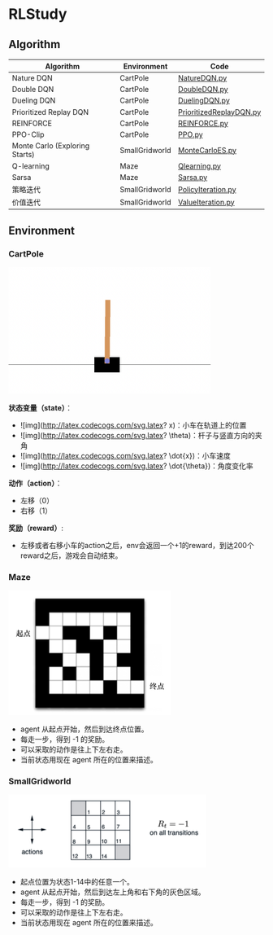 # RLStudy



## Algorithm

| Algorithm                      | Environment    | Code                                                        |
| ------------------------------ | -------------- | ----------------------------------------------------------- |
| Nature DQN                     | CartPole       | [NatureDQN.py](DQN/NatureDQN.py)                            |
| Double DQN                     | CartPole       | [DoubleDQN.py](DQN/DoubleDQN.py)                            |
| Dueling DQN                    | CartPole       | [DuelingDQN.py](DQN/DuelingDQN.py)                          |
| Prioritized Replay DQN         | CartPole       | [PrioritizedReplayDQN.py](DQN/PrioritizedReplayDQN.py)      |
| REINFORCE                      | CartPole       | [REINFORCE.py](PolicyGradient/REINFORCE.py)                 |
| PPO-Clip                       | CartPole       | [PPO.py](PolicyGradient/PPO.py)                             |
| Monte Carlo (Exploring Starts) | SmallGridworld | [MonteCarloES.py](Qtable/MonteCarloES.py)                   |
| Q-learning                     | Maze           | [Qlearning.py](Qtable/Qlearning.py)                         |
| Sarsa                          | Maze           | [Sarsa.py](Qtable/Sarsa.py)                                 |
| 策略迭代                       | SmallGridworld | [PolicyIteration.py](DynamicProgramming/PolicyIteration.py) |
| 价值迭代                       | SmallGridworld | [ValueIteration.py](DynamicProgramming/ValueIteration.py)   |



## Environment

### CartPole

<img src="https://github.com/qishi21/RLStudy/blob/main/.images/image-20220309121426010.png?raw=true" alt="image-20220309121426010" style="zoom:50%;" />

**状态变量（state）**：

- ![img](http://latex.codecogs.com/svg.latex? x)：小车在轨道上的位置
- ![img](http://latex.codecogs.com/svg.latex? \theta)：杆子与竖直方向的夹角
- ![img](http://latex.codecogs.com/svg.latex? \dot{x})：小车速度
- ![img](http://latex.codecogs.com/svg.latex? \dot{\theta})：角度变化率

**动作（action）**：

- 左移（0）
- 右移（1）

**奖励（reward）**:

- 左移或者右移小车的action之后，env会返回一个+1的reward，到达200个reward之后，游戏会自动结束。



### Maze

<img src="https://github.com/qishi21/RLStudy/blob/main/.images/image-20220309121917373.png?raw=true" alt="image-20220309121917373" style="zoom:50%;" />

- agent 从起点开始，然后到达终点位置。
- 每走一步，得到 -1 的奖励。
- 可以采取的动作是往上下左右走。
- 当前状态用现在 agent 所在的位置来描述。



### SmallGridworld

<img src="https://github.com/qishi21/RLStudy/blob/main/.images/image-20220309122152339.png?raw=true" alt="image-20220309122152339" style="zoom:50%;" />

- 起点位置为状态1-14中的任意一个。
- agent 从起点开始，然后到达左上角和右下角的灰色区域。
- 每走一步，得到 -1 的奖励。
- 可以采取的动作是往上下左右走。
- 当前状态用现在 agent 所在的位置来描述。
